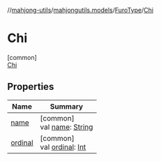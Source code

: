 //[mahjong-utils](../../../../index.md)/[mahjongutils.models](../../index.md)/[FuroType](../index.md)/[Chi](index.md)

# Chi

[common]\
[Chi](index.md)

## Properties

| Name | Summary |
|---|---|
| [name](../../../mahjongutils.shanten/-furo-chance-shanten-args-error-info/tiles-num-illegal/index.md#-372974862%2FProperties%2F1581026887) | [common]<br>val [name](../../../mahjongutils.shanten/-furo-chance-shanten-args-error-info/tiles-num-illegal/index.md#-372974862%2FProperties%2F1581026887): [String](https://kotlinlang.org/api/latest/jvm/stdlib/kotlin/-string/index.html) |
| [ordinal](../../../mahjongutils.shanten/-furo-chance-shanten-args-error-info/tiles-num-illegal/index.md#-739389684%2FProperties%2F1581026887) | [common]<br>val [ordinal](../../../mahjongutils.shanten/-furo-chance-shanten-args-error-info/tiles-num-illegal/index.md#-739389684%2FProperties%2F1581026887): [Int](https://kotlinlang.org/api/latest/jvm/stdlib/kotlin/-int/index.html) |
